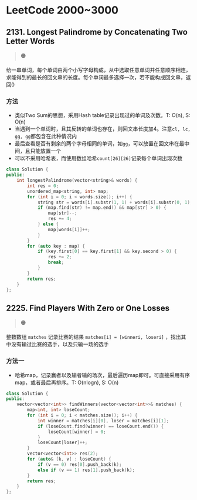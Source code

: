 # LeetCode 2000~3000

## 2131. Longest Palindrome by Concatenating Two Letter Words

> :orange_circle:

给一串单词，每个单词由两个小写字母构成，从中选取任意单词并任意顺序相连，求能得到的最长的回文串的长度。每个单词最多选择一次，若不能构成回文串，返回0

### 方法

- 类似Two Sum的思想，采用Hash table记录出现过的单词及次数。T: O(n), S: O(n)
- 当遇到一个单词时，且其反转的单词也存在，则回文串长度加4。注意`cl, lc, gg, gg`都包含在此种情况内
- 最后查看是否有剩余的两个字母相同的单词，如`gg`，可以放置在回文串在最中间，且只能放置一个
- 可以不采用哈希表，而使用数组哈希`count[26][26]`记录每个单词出现次数

```cpp
class Solution {
public:
    int longestPalindrome(vector<string>& words) {
        int res = 0;
        unordered_map<string, int> map;
        for (int i = 0; i < words.size(); i++) {
            string str = words[i].substr(1, 1) + words[i].substr(0, 1);
            if (map.find(str) != map.end() && map[str] > 0) {
                map[str]--;
                res += 4;
            } else {
                map[words[i]]++;
            }
        }
        for (auto key : map) {
            if (key.first[0] == key.first[1] && key.second > 0) {
                res += 2;
                break;
            }
        }
        return res;
    }
};
```

## 2225. Find Players With Zero or One Losses

> :orange_circle:

整数数组 `matches` 记录比赛的结果 `matches[i] = [winneri, loseri]` ，找出其中没有输过比赛的选手，以及只输一场的选手

### 方法一

- 哈希map，记录赢者以及输者输的场次，最后遍历map即可。可直接采用有序map，或者最后再排序。T: O(nlogn), S: O(n)

```cpp
class Solution {
public:
    vector<vector<int>> findWinners(vector<vector<int>>& matches) {
        map<int, int> loseCount;
        for (int i = 0; i < matches.size(); i++) {
            int winner = matches[i][0], loser = matches[i][1];
            if (loseCount.find(winner) == loseCount.end()) {
                loseCount[winner] = 0;
            }
            loseCount[loser]++;
        }
        vector<vector<int>> res(2);
        for (auto& [k, v] : loseCount) {
            if (v == 0) res[0].push_back(k);
            else if (v == 1) res[1].push_back(k);
        }
        return res;
    }
};
```
